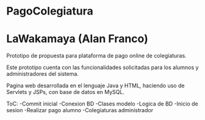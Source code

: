 # PagoColegiatura
#
# LaWakamaya (Alan Franco)
 
Prototipo de propuesta para plataforma de pago online de colegiaturas.

Este prototipo cuenta con las funcionalidades solicitadas para los alumnos
y administradores del sistema.

Pagina web desarrollada en el lenguaje Java y HTML, haciendo uso de Servlets
y JSPs, con base de datos en MySQL.

ToC:
-Commit inicial
-Conexion BD
-Clases modelo
-Logica de BD
-Inicio de sesion
-Realizar pago alumno
-Colegiaturas administrador

